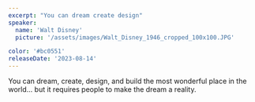 ```yaml
---
excerpt: "You can dream create design"
speaker:
  name: 'Walt Disney'
  picture: '/assets/images/Walt_Disney_1946_cropped_100x100.JPG'

color: '#bc0551'
releaseDate: '2023-08-14'
---
```

You can dream, create, design, and build the most wonderful place in the world... but it requires people to make the dream a reality.
